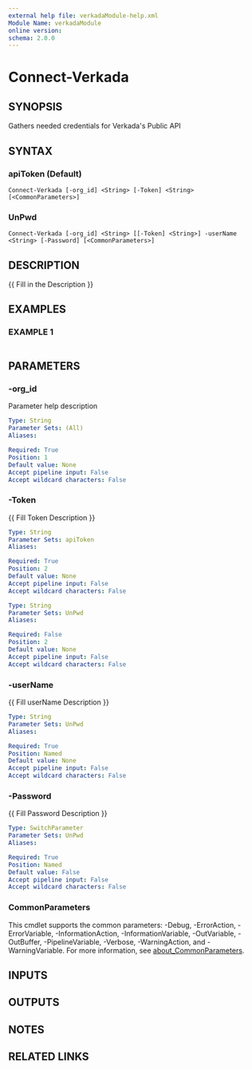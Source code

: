 ```yaml
---
external help file: verkadaModule-help.xml
Module Name: verkadaModule
online version:
schema: 2.0.0
---
```


# Connect-Verkada

## SYNOPSIS
Gathers needed credentials for Verkada's Public API

## SYNTAX

### apiToken (Default)
```
Connect-Verkada [-org_id] <String> [-Token] <String> [<CommonParameters>]
```

### UnPwd
```
Connect-Verkada [-org_id] <String> [[-Token] <String>] -userName <String> [-Password] [<CommonParameters>]
```

## DESCRIPTION
{{ Fill in the Description }}

## EXAMPLES

### EXAMPLE 1
```

```

## PARAMETERS

### -org_id
Parameter help description

```yaml
Type: String
Parameter Sets: (All)
Aliases:

Required: True
Position: 1
Default value: None
Accept pipeline input: False
Accept wildcard characters: False
```

### -Token
{{ Fill Token Description }}

```yaml
Type: String
Parameter Sets: apiToken
Aliases:

Required: True
Position: 2
Default value: None
Accept pipeline input: False
Accept wildcard characters: False
```

```yaml
Type: String
Parameter Sets: UnPwd
Aliases:

Required: False
Position: 2
Default value: None
Accept pipeline input: False
Accept wildcard characters: False
```

### -userName
{{ Fill userName Description }}

```yaml
Type: String
Parameter Sets: UnPwd
Aliases:

Required: True
Position: Named
Default value: None
Accept pipeline input: False
Accept wildcard characters: False
```

### -Password
{{ Fill Password Description }}

```yaml
Type: SwitchParameter
Parameter Sets: UnPwd
Aliases:

Required: True
Position: Named
Default value: False
Accept pipeline input: False
Accept wildcard characters: False
```

### CommonParameters
This cmdlet supports the common parameters: -Debug, -ErrorAction, -ErrorVariable, -InformationAction, -InformationVariable, -OutVariable, -OutBuffer, -PipelineVariable, -Verbose, -WarningAction, and -WarningVariable. For more information, see [about_CommonParameters](http://go.microsoft.com/fwlink/?LinkID=113216).

## INPUTS

## OUTPUTS

## NOTES

## RELATED LINKS
